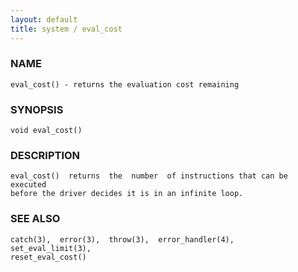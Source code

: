 ```yaml
---
layout: default
title: system / eval_cost
---
```






### NAME
    eval_cost() - returns the evaluation cost remaining


### SYNOPSIS
    void eval_cost()


### DESCRIPTION
    eval_cost()  returns  the  number  of instructions that can be executed
    before the driver decides it is in an infinite loop.


### SEE ALSO
    catch(3),  error(3),  throw(3),  error_handler(4),   set_eval_limit(3),
    reset_eval_cost()



